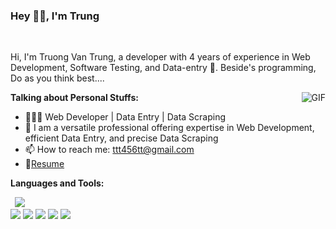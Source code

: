 ### Hey 👋🏽, I'm Trung

<br/>

Hi, I'm Truong Van Trung, a developer with 4 years of experience in Web Development, Software Testing, and Data-entry 🚀. Beside's programming, Do as you think best....
  
  <img  align="right" alt="GIF" src="https://media.giphy.com/media/836HiJc7pgzy8iNXCn/giphy.gif" />
 
  
**Talking about Personal Stuffs:**

- 👨🏽‍💻 Web Developer | Data Entry | Data Scraping
- 🌱 I am a versatile professional offering expertise in Web Development, efficient Data Entry, and precise Data Scraping
- 📫 How to reach me: ttt456tt@gmail.com
- 📝[Resume](https://www.linkedin.com/in/trương-văn-trung-244ba5190/)

**Languages and Tools:**  

<code> <img src="https://img.icons8.com/color/35/000000/golang.png"/> </code>
<code><img src="https://img.icons8.com/color/35/000000/flutter.png"/></code>
<code><img src="https://img.icons8.com/color/35/000000/postgreesql.png"/></code>
<code><img src="https://img.icons8.com/color/35/000000/mysql-logo.png"/></code>
<code><img src="https://img.icons8.com/color/35/000000/dart.png"/></code>
<code><img src="https://img.icons8.com/color/35/000000/php.png"/></code>

